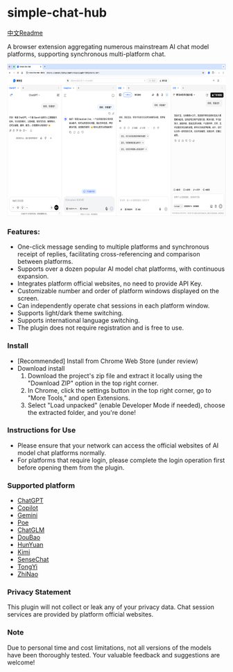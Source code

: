 # simple-chat-hub

[中文Readme](https://github.com/jackyr/simple-chat-hub-extension/blob/main/README_CN.md)

A browser extension aggregating numerous mainstream AI chat model platforms, supporting synchronous multi-platform chat. 

<img src="https://github.com/jackyr/simple-chat-hub-extension/blob/main/screenshots/screenshot_cn.png?raw=true" alt="screenshot" width="640" height="352" />

### Features:
- One-click message sending to multiple platforms and synchronous receipt of replies, facilitating cross-referencing and comparison between platforms.
- Supports over a dozen popular AI model chat platforms, with continuous expansion.
- Integrates platform official websites, no need to provide API Key.
- Customizable number and order of platform windows displayed on the screen.
- Can independently operate chat sessions in each platform window.
- Supports light/dark theme switching.
- Supports international language switching.
- The plugin does not require registration and is free to use.

### Install
- [Recommended] Install from Chrome Web Store (under review)
- Download install
  1. Download the project's zip file and extract it locally using the "Download ZIP" option in the top right corner.
  2. In Chrome, click the settings button in the top right corner, go to "More Tools," and open Extensions.
  3. Select "Load unpacked" (enable Developer Mode if needed), choose the extracted folder, and you're done!

### Instructions for Use
- Please ensure that your network can access the official websites of AI model chat platforms normally.
- For platforms that require login, please complete the login operation first before opening them from the plugin.

### Supported platform
- [ChatGPT](https://chat.openai.com/)
- [Copilot](https://copilot.microsoft.com/)
- [Gemini](https://gemini.google.com/)
- [Poe](https://poe.com/)
- [ChatGLM](https://chatglm.cn/)
- [DouBao](https://www.doubao.com/)
- [HunYuan](https://hunyuan.tencent.com/bot/)
- [Kimi](https://kimi.moonshot.cn/)
- [SenseChat](https://chat.sensetime.com/wb/chat/)
- [TongYi](https://yiyan.baidu.com/)
- [ZhiNao](https://chat.360.com/)

### Privacy Statement
This plugin will not collect or leak any of your privacy data. Chat session services are provided by platform official websites.

<!-- ### Donations
Independent development is not easy. If you like this plugin or find it helpful, buy me a cup of coffee! -->

### Note
Due to personal time and cost limitations, not all versions of the models have been thoroughly tested. Your valuable feedback and suggestions are welcome!